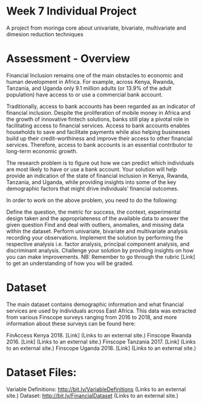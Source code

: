 # Week 7 Individual Project
 A project from moringa core about univariate, bivariate, multivariate and dimesion reduction techniques
# Assessment - Overview 

Financial Inclusion remains one of the main obstacles to economic and human development in Africa. For example, across Kenya, Rwanda, Tanzania, and Uganda only 9.1 million adults (or 13.9% of the adult population) have access to or use a commercial bank account.

Traditionally, access to bank accounts has been regarded as an indicator of financial inclusion. Despite the proliferation of mobile money in Africa and the growth of innovative fintech solutions, banks still play a pivotal role in facilitating access to financial services. Access to bank accounts enables households to save and facilitate payments while also helping businesses build up their credit-worthiness and improve their access to other financial services. Therefore, access to bank accounts is an essential contributor to long-term economic growth.

The research problem is to figure out how we can predict which individuals are most likely to have or use a bank account. Your solution will help provide an indication of the state of financial inclusion in Kenya, Rwanda, Tanzania, and Uganda, while providing insights into some of the key demographic factors that might drive individuals’ financial outcomes.

In order to work on the above problem, you need to do the following:

Define the question, the metric for success, the context, experimental design taken and the appropriateness of the available data to answer the given question
Find and deal with outliers, anomalies, and missing data within the dataset.
Perform univariate, bivariate and multivariate analysis recording your observations.
Implement the solution by performing the respective analysis i.e. factor analysis, principal component analysis, and discriminant analysis.
Challenge your solution by providing insights on how you can make improvements.
NB: Remember to go through the rubric [Link] to get an understanding of how you will be graded. 

# Dataset

The main dataset contains demographic information and what financial services are used by individuals across East Africa. This data was extracted from various Finscope surveys ranging from 2016 to 2018, and more information about these surveys can be found here:

FinAccess Kenya 2018. [Link] (Links to an external site.)
Finscope Rwanda 2016. [Link] (Links to an external site.)
Finscope Tanzania 2017. [Link] (Links to an external site.)
Finscope Uganda 2018. [Link] (Links to an external site.)
# Dataset Files:

Variable Definitions: http://bit.ly/VariableDefinitions (Links to an external site.) 
Dataset: http://bit.ly/FinancialDataset (Links to an external site.) 
